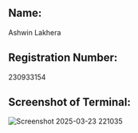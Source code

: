 ## Name:
Ashwin Lakhera

## Registration Number:
230933154

## Screenshot of Terminal:

![Screenshot 2025-03-23 221035](https://github.com/user-attachments/assets/19dc603d-6fae-4f6e-8e8f-f5d197cbabd7)
